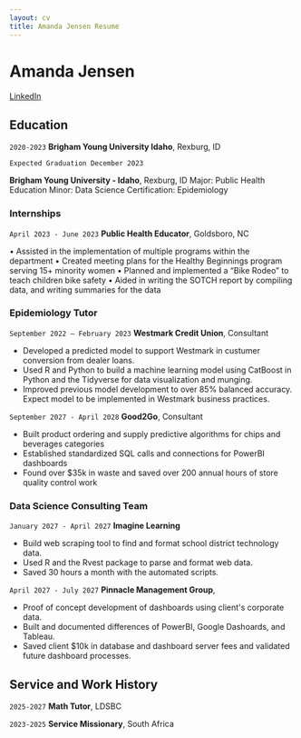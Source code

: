 ```yaml
---
layout: cv
title: Amanda Jensen Resume
---
```

# Amanda Jensen

<div id="webaddress">
<a href="https://www.linkedin.com/in/amanda-jensen-a611351b8/">LinkedIn</a>
</div>

<!-- https://www.monique.tech/the-art-of-markdown -->

## Education

`2020-2023`
__Brigham Young University Idaho__, Rexburg, ID

`Expected Graduation December 2023`

__Brigham Young University - Idaho__, Rexburg, ID
Major: Public Health Education
Minor: Data Science
Certification: Epidemiology

### Internships

`April 2023 - June 2023`
__Public Health Educator__, Goldsboro, NC

•	Assisted in the implementation of multiple programs within the department
•	Created meeting plans for the Healthy Beginnings program serving 15+ minority women
•	Planned and implemented a “Bike Rodeo” to teach children bike safety
•	Aided in writing the SOTCH report by compiling data, and writing summaries for the data

### Epidemiology Tutor

`September 2022 – February 2023`
__Westmark Credit Union__, Consultant

- Developed a predicted model to support Westmark in custumer conversion from dealer loans.
- Used R and Python to build a machine learning model using CatBoost in Python and the Tidyverse for data visualization and munging. 
- Improved previous model development to over 85% balanced accuracy. Expect model to be implemented in Westmark business practices.

`September 2027 - April 2028`
__Good2Go__, Consultant

- Built product ordering and supply predictive algorithms for chips and beverages categories
- Established standardized SQL calls and connections for PowerBI dashboards
- Found over $35k in waste and saved over 200 annual hours of store quality control work 

### Data Science Consulting Team

`January 2027 - April 2027`
__Imagine Learning__

- Build web scraping tool to find and format school district technology data.
- Used R and the Rvest package to parse and format web data.
- Saved 30 hours a month with the automated scripts.

`April 2027 - July 2027`
__Pinnacle Management Group__, 

- Proof of concept development of dashboards using client's corporate data.
- Built and documented differences of PowerBI, Google Dashoards, and Tableau.
- Saved client $10k in database and dashboard server fees and validated future dashboard processes.


## Service and Work History

`2025-2027`
__Math Tutor__, LDSBC


`2023-2025`
__Service Missionary__, South Africa



<!-- ### Footer

Last updated: May 2013 -->


